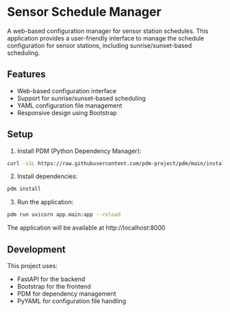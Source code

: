 # Sensor Schedule Manager

A web-based configuration manager for sensor station schedules. This application provides a user-friendly interface to manage the schedule configuration for sensor stations, including sunrise/sunset-based scheduling.

## Features

- Web-based configuration interface
- Support for sunrise/sunset-based scheduling
- YAML configuration file management
- Responsive design using Bootstrap

## Setup

1. Install PDM (Python Dependency Manager):
```bash
curl -sSL https://raw.githubusercontent.com/pdm-project/pdm/main/install-pdm.py | python3 -
```

2. Install dependencies:
```bash
pdm install
```

3. Run the application:
```bash
pdm run uvicorn app.main:app --reload
```

The application will be available at http://localhost:8000

## Development

This project uses:
- FastAPI for the backend
- Bootstrap for the frontend
- PDM for dependency management
- PyYAML for configuration file handling 